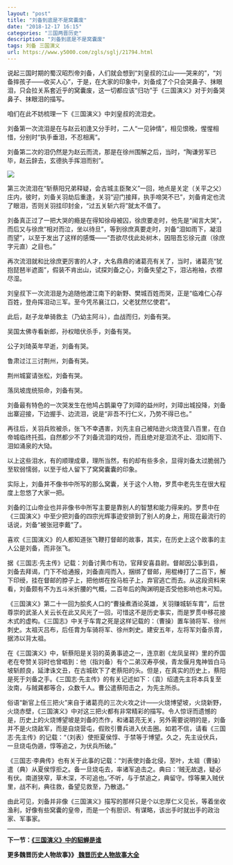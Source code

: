 ```yaml
---
layout: "post"
title: "刘备到底是不是窝囊废"
date: "2018-12-17 16:15"
categories: "三国两晋历史"
description: "刘备到底是不是窝囊废"
tags: 刘备 三国演义
url: https://www.y5000.com/zgls/sglj/21794.html
---
```






说起三国时期的蜀汉昭烈帝刘备，人们就会想到“刘皇叔的江山——哭来的”，“刘备摔孩子——收买人心”，于是，在大家的印象中，刘备成了个只会哭鼻子、抹眼泪，只会拉关系套近乎的窝囊废，这一切都应该“归功”于《三国演义》对于刘备哭鼻子、抹眼泪的描写。

咱们在此不妨梳理一下《三国演义》中刘皇叔的流泪史。

刘备第一次流泪是在与赵云初逢又分手时，二人“一见钟情”，相见恨晚，惺惺相惜，分别时“执手垂泪，不忍相离”。

刘备第二次的泪仍然是为赵云而流，那是在徐州围解之后，当时，“陶谦劳军已毕，赵云辞去，玄德执手挥泪而别”。

![](https://img.y5000.com/uploads/allimg/170522/8-1F5221A521110.jpg)

第三次流泪在“斩蔡阳兄弟释疑，会古城主臣聚义”一回，地点是关定（关平之父）庄内，彼时，刘备关羽劫后重逢，关羽“迎门接拜，执手啼哭不已”，刘备肯定也流了眼泪，否则关羽挂印封金，“过五关斩六将”就太不值了。

刘备真正过了一把大哭的瘾是在得知徐母被囚，徐庶要走时，他先是“闻言大哭”，而后又与徐庶“相对而泣，坐以待旦”，等到徐庶真要走时，刘备“泪如雨下，凝泪而望”，以至于发出了这样的感慨——“吾欲尽伐此处树木，因阻吾忘徐元直（徐庶字元直）之目也。”

再次流泪就和比徐庶更厉害的人才，大名鼎鼎的诸葛亮有关了，当时，诸葛亮“犹抱琵琶半遮面”，假装不肯出山，试探刘备之心，刘备失望之下，泪沾袍袖，衣襟尽湿。

刘皇叔下一次流泪是为追随他渡江南下的新野、樊城百姓而哭，正是“临难仁心存百姓，登舟挥泪动三军。至今凭吊襄江口，父老犹然忆使君”。

此后，赵子龙单骑救主（乃幼主阿斗），血战而归，刘备有哭。

吴国太佛寺看新郎，孙权暗伏杀手，刘备有哭。

公子刘琦英年早逝，刘备有哭。

鲁肃过江三讨荆州，刘备有哭。

荆州城宴请张松，刘备有哭。

落凤坡庞统殒命，刘备有哭。

刘备最有特色的一次哭发生在他鸠占鹊巢夺了刘璋的益州时，刘璋出城投降，刘备出寨迎接，下边握手、边流泪，说是“非吾不行仁义，乃势不得已也。”

再往后，关羽兵败被杀，张飞不幸遇害，刘先主自己被陆逊火烧连营八百里，在白帝城临终托孤，自然都少不了刘备流泪的戏份，而且绝对是泪流不止、泪如雨下、泪如涌泉的大恸。

以上这些泪水，有的顺理成章，理所当然，有的却有些多余，显得刘备太过脆弱乃至软弱懦弱，以至于给人留下了窝窝囊囊的印象。

实际上，刘备并不像书中所写的那么窝囊，关于这个人物，罗贯中老先生在很大程度上忽悠了大家一把。

刘备的江山帝业也并非像书中所写主要是靠别人的智慧和能力得来的。罗贯中在《三国演义》中至少把刘备的四宗光辉事迹安排到了别人的身上，用现在最流行的话说，刘备“被张冠李戴”了。

喜欢《三国演义》的人都知道张飞鞭打督邮的故事，其实，在历史上这个故事的主人公是刘备，而非张飞。

据《三国志·先主传》记载：刘备讨黄巾有功，官拜安喜县尉。督邮因公事到县，刘备去拜谒，门下不给通报，刘备直闯而入，捆绑了督邮，用棍棒打了二百下，解下印绶，挂在督邮的脖子上，把他绑在拴马桩子上，弃官逃亡而去。从这段资料来看，刘备颇有不为五斗米折腰的气概，二百年后的陶渊明是否受他影响也未可知。

《三国演义》第二十一回为脍炙人口的“曹操煮酒论英雄，关羽赚城斩车胄”，后世尊崇的武圣人关云长在此又风光了一回，可惜这不是历史事实，而是罗贯中移花接木式的虚构。《三国志》中关于车胄之死是这样记载的：（曹操）置车骑将军、徐州刺史。太祖灭吕布，后任胄为车骑将军、徐州刺史。建安五年，左将军刘备杀胄，据沛以背太祖。

在《三国演义》中，斩蔡阳是关羽的英勇事迹之一，连京剧《龙凤呈祥》里的乔国老在夸赞关羽时也曾唱到：他（指刘备）有个二弟汉寿亭侯，青龙偃月鬼神皆白马坡斩颜良，延津诛文丑，在古城砍下了老蔡阳的头。但是，在真实的历史上，蔡阳是死于刘备之手。《三国志·先主传》的有关记述如下：（袁）绍遣先主将本兵复至汝南，与贼龚都等合，众数千人。曹公遣蔡阳击之，为先主所杀。

俗语“新官上任三把火”来自于诸葛亮的三次火攻之计——火烧博望坡，火烧新野，火烧赤壁，《三国演义》中对这三把火都有非常精彩的描写。令人惊讶而遗憾的是，历史上的火烧博望坡是刘备的杰作，和诸葛亮无关，另外需要说明的是，刘备并不是火烧敌军，而是自烧营屯，假败引曹兵进入伏击圈。如若不信，请看《三国志·先主传》的记载：“（刘表）使拒夏侯惇、于禁等于博望。久之，先主设伏兵，一旦烧屯伪遁，惇等追之，为伏兵所破。”

《三国志·李典传》也有关于此事的记载：“刘表使刘备北侵，至叶，太祖（曹操）遣（典）从夏侯惇拒之。备一旦烧屯去，率诸军追击之。典曰：‘贼无故退，疑必有伏。南道狭窄，草木深，不可追也。’不听，与于禁追之，典留守。惇等果入贼伏里，战不利，典往救，备望见救至，乃散退。”

由此可见，刘备并非像《三国演义》描写的那样只是个以忠厚仁义见长，等着坐收渔利，好像有些窝囊的皇帝，而是一个有胆识、有谋略，该出手时就出手的政治家、军事家。

* * *

**下一节：[《三国演义》中的貂蝉是谁](https://www.y5000.com/zgls/sglj/21795.html)**

**更多魏晋历史人物故事》》[ 魏晋历史人物故事大全](https://www.y5000.com/zgls/sglj/21812.html)**
